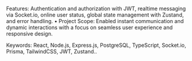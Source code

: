 Features: Authentication and authorization with JWT, realtime messaging via Socket.io, online user status, global state management with Zustand, and error handling.
• Project Scope: Enabled instant communication and dynamic interactions with a focus on seamless user experience and responsive design.

Keywords: React, Node.js, Express.js, PostgreSQL, TypeScript, Socket.io, Prisma, TailwindCSS, JWT, Zustand..
